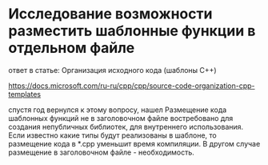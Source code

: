 # Исследование возможности разместить шаблонные функции в отдельном файле
 ответ в статье: Организация исходного кода (шаблоны C++)
 
https://docs.microsoft.com/ru-ru/cpp/cpp/source-code-organization-cpp-templates

спустя год вернулся к этому вопросу, нашел
Размещение кода шаблонных функций не в заголовочном файле востребовано для создания непубличных библиотек, для внутреннего использования.
Если известно какие типы будут реализованы в шаблоне, то размещение кода в *.cpp уменьшит время компиляции.
В другом случае размещение в заголовочном файле - необходимость.
